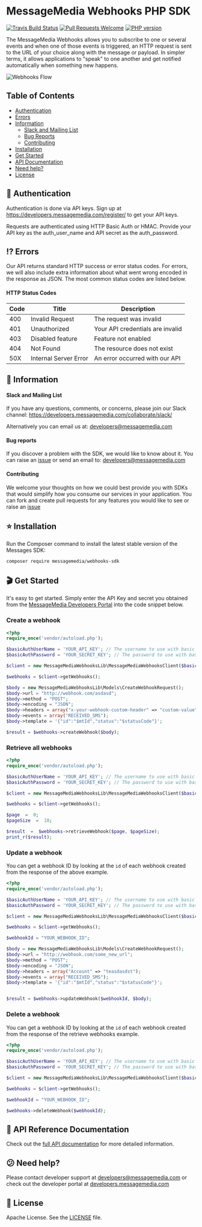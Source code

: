 # MessageMedia Webhooks PHP SDK
[![Travis Build Status](https://api.travis-ci.org/messagemedia/webhooks-php-sdk.svg?branch=master)](https://travis-ci.org/messagemedia/webhooks-php-sdk)
[![Pull Requests Welcome](https://img.shields.io/badge/PRs-welcome-brightgreen.svg?style=flat)](http://makeapullrequest.com)
[![PHP version](https://badge.fury.io/ph/messagemedia%2Fwebhooks-sdk.svg)](https://badge.fury.io/ph/messagemedia%2Fwebhooks-sdk)

The MessageMedia Webhooks allows you to subscribe to one or several events and when one of those events is triggered, an HTTP request is sent to the URL of your choice along with the message or payload. In simpler terms, it allows applications to "speak" to one another and get notified automatically when something new happens.

![Webhooks Flow](http://i66.tinypic.com/2ufxf81.jpg)

## Table of Contents
* [Authentication](#closed_lock_with_key-authentication)
* [Errors](#interrobang-errors)
* [Information](#newspaper-information)
  * [Slack and Mailing List](#slack-and-mailing-list)
  * [Bug Reports](#bug-reports)
  * [Contributing](#contributing)
* [Installation](#star-installation)
* [Get Started](#clapper-get-started)
* [API Documentation](#closed_book-api-documentation)
* [Need help?](#confused-need-help)
* [License](#page_with_curl-license)

## :closed_lock_with_key: Authentication

Authentication is done via API keys. Sign up at https://developers.messagemedia.com/register/ to get your API keys.

Requests are authenticated using HTTP Basic Auth or HMAC. Provide your API key as the auth_user_name and API secret as the auth_password.

## :interrobang: Errors

Our API returns standard HTTP success or error status codes. For errors, we will also include extra information about what went wrong encoded in the response as JSON. The most common status codes are listed below.

#### HTTP Status Codes

| Code      | Title       | Description |
|-----------|-------------|-------------|
| 400 | Invalid Request | The request was invalid |
| 401 | Unauthorized | Your API credentials are invalid |
| 403 | Disabled feature | Feature not enabled |
| 404 | Not Found |	The resource does not exist |
| 50X | Internal Server Error | An error occurred with our API |

## :newspaper: Information

#### Slack and Mailing List

If you have any questions, comments, or concerns, please join our Slack channel:
https://developers.messagemedia.com/collaborate/slack/

Alternatively you can email us at:
developers@messagemedia.com

#### Bug reports

If you discover a problem with the SDK, we would like to know about it. You can raise an [issue](https://github.com/messagemedia/signingkeys-nodejs-sdk/issues) or send an email to: developers@messagemedia.com

#### Contributing

We welcome your thoughts on how we could best provide you with SDKs that would simplify how you consume our services in your application. You can fork and create pull requests for any features you would like to see or raise an [issue](https://github.com/messagemedia/signingkeys-nodejs-sdk/issues)

## :star: Installation
Run the Composer command to install the latest stable version of the Messages SDK:
```
composer require messagemedia/webhooks-sdk
```

## :clapper: Get Started
It's easy to get started. Simply enter the API Key and secret you obtained from the [MessageMedia Developers Portal](https://developers.messagemedia.com) into the code snippet below.

### Create a webhook
```php
<?php
require_once('vendor/autoload.php');

$basicAuthUserName = 'YOUR_API_KEY'; // The username to use with basic authentication
$basicAuthPassword = 'YOUR_SECRET_KEY'; // The password to use with basic authentication

$client = new MessageMediaWebhooksLib\MessageMediaWebhooksClient($basicAuthUserName, $basicAuthPassword);

$webhooks = $client->getWebhooks();

$body = new MessageMediaWebhooksLib\Models\CreateWebhookRequest();
$body->url = "http://webhook.com/asdasd";
$body->method = "POST";
$body->encoding = "JSON";
$body->headers = array("x-your-webhook-custom-header" => "custom-value");
$body->events = array("RECEIVED_SMS");
$body->template = '{"id":"$mtId","status":"$statusCode"}';

$result = $webhooks->createWebhook($body);
```

### Retrieve all webhooks
```php
<?php
require_once('vendor/autoload.php');

$basicAuthUserName = 'YOUR_API_KEY'; // The username to use with basic authentication
$basicAuthPassword = 'YOUR_SECRET_KEY'; // The password to use with basic authentication

$client = new MessageMediaWebhooksLib\MessageMediaWebhooksClient($basicAuthUserName, $basicAuthPassword);

$webhooks = $client->getWebhooks();

$page  =  0;
$pageSize  =  10;

$result  =  $webhooks->retrieveWebhook($page, $pageSize);
print_r($result);
```

### Update a webhook
You can get a webhook ID by looking at the `id` of each webhook created from the response of the above example.
```php
<?php
require_once('vendor/autoload.php');

$basicAuthUserName = 'YOUR_API_KEY'; // The username to use with basic authentication
$basicAuthPassword = 'YOUR_SECRET_KEY'; // The password to use with basic authentication

$client = new MessageMediaWebhooksLib\MessageMediaWebhooksClient($basicAuthUserName, $basicAuthPassword);

$webhooks = $client->getWebhooks();

$webhookId = "YOUR_WEBHOOK_ID";

$body = new MessageMediaWebhooksLib\Models\CreateWebhookRequest();
$body->url = "http://webhook.com/some_new_url";
$body->method = "POST";
$body->encoding = "JSON";
$body->headers = array("Account" => "teasdasdst");
$body->events = array("RECEIVED_SMS");
$body->template = '{"id":"$mtId","status":"$statusCode"}';


$result = $webhooks->updateWebhook($webhookId, $body);
```

### Delete a webhook
You can get a webhook ID by looking at the `id` of each webhook created from the response of the retrieve webhooks example.
```php
<?php
require_once('vendor/autoload.php');

$basicAuthUserName = 'YOUR_API_KEY'; // The username to use with basic authentication
$basicAuthPassword = 'YOUR_SECRET_KEY'; // The password to use with basic authentication

$client = new MessageMediaWebhooksLib\MessageMediaWebhooksClient($basicAuthUserName, $basicAuthPassword);

$webhooks = $client->getWebhooks();

$webhookId = "YOUR_WEBHOOK_ID";

$webhooks->deleteWebhook($webhookId);
```

## :closed_book: API Reference Documentation
Check out the [full API documentation](https://developers.messagemedia.com/code/webhooks-api-documentation/) for more detailed information.

## :confused: Need help?
Please contact developer support at developers@messagemedia.com or check out the developer portal at [developers.messagemedia.com](https://developers.messagemedia.com/)

## :page_with_curl: License
Apache License. See the [LICENSE](LICENSE) file.
